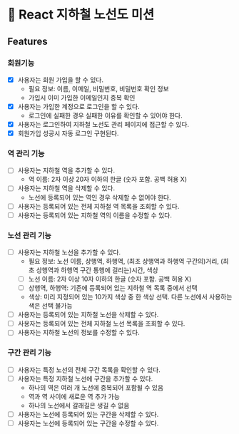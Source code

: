 # 🌟 React 지하철 노선도 미션

## Features

### 회원기능

- [x] 사용자는 회원 가입을 할 수 있다.
  - 필요 정보: 이름, 이메일, 비밀번호, 비밀번호 확인 정보
  - 가입시 이미 가입한 이메일인지 중복 확인
- [x] 사용자는 가입한 계정으로 로그인을 할 수 있다.
  - 로그인에 실패한 경우 실패한 이유를 확인할 수 있어야 한다.
- [x] 사용자는 로그인하여 지하철 노선도 관리 페이지에 접근할 수 있다.
- [x] 회원가입 성공시 자동 로그인 구현된다.

### 역 관리 기능

- [ ] 사용자는 지하철 역을 추가할 수 있다.
  - 역 이름: 2자 이상 20자 이하의 한글 (숫자 포함. 공백 허용 X)
- [ ] 사용자는 지하철 역을 삭제할 수 있다.
  - 노선에 등록되어 있는 역인 경우 삭제할 수 없어야 한다.
- [ ] 사용자는 등록되어 있는 전체 지하철 역 목록을 조회할 수 있다.
- [ ] 사용자는 등록되어 있는 지하철 역의 이름을 수정할 수 있다.

### 노선 관리 기능

- [ ] 사용자는 지하철 노선을 추가할 수 있다.
  - 필요 정보: 노선 이름, 상행역, 하행역, (최초 상행역과 하행역 구간의)거리, (최초 상행역과 하행역 구간 통행에 걸리는)시간, 색상
  - [ ] 노선 이름: 2자 이상 10자 이하의 한글 (숫자 포함. 공백 허용 X)
  - [ ] 상행역, 하행역: 기존에 등록되어 있는 지하철 역 목록 중에서 선택
  - 색상: 미리 지정되어 있는 10가지 색상 중 한 색상 선택. 다른 노선에서 사용하는 색은 선택 불가능
- [ ] 사용자는 등록되어 있는 지하철 노선을 삭제할 수 있다.
- [ ] 사용자는 등록되어 있는 전체 지하철 노선 목록을 조회할 수 있다.
- [ ] 사용자는 지하철 노선의 정보를 수정할 수 있다.

### 구간 관리 기능

- [ ] 사용자는 특정 노선의 전체 구간 목록을 확인할 수 있다.
- [ ] 사용자는 특정 지하철 노선에 구간을 추가할 수 있다.
  - 하나의 역은 여러 개 노선에 중복되어 포함될 수 있음
  - 역과 역 사이에 새로운 역 추가 가능
  - 하나의 노선에서 갈래길은 생길 수 없음
- [ ] 사용자는 노선에 등록되어 있는 구간을 삭제할 수 있다.
- [ ] 사용자는 노선에 등록되어 있는 구간을 수정할 수 있다.
